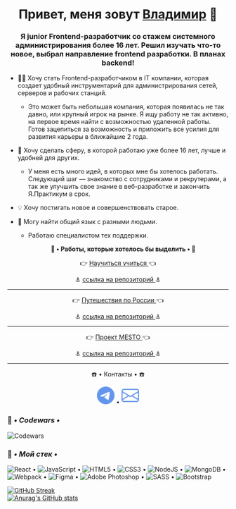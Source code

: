 <h1 align="center">Привет, меня зовут <a href="https://vk.com/c4ctys" target="_blank">Владимир</a> 👋

<h3 align="center">Я junior Frontend-разработчик со стажем системного администрирования более 16 лет. Решил изучать что-то новое, выбрал направление frontend разработки. В планах backend!</h3>

+ 👨‍💻 Хочу стать Frontend-разработчиком в IT компании, которая создает удобный инструментарий для администрирования сетей, серверов и рабочих станций.
  - Это может быть небольшая компания, которая появилась не так давно, или крупный игрок на рынке. Я ищу работу не так активно, на первое время найти с возможностью удаленной работы. Готов зацепиться за возможность и приложить все усилия для развития карьеры в ближайшие 2 года.
+ 💞 Хочу сделать сферу, в которой работаю уже более 16 лет, лучше и удобней для других.
  - У меня есть много идей, в которых мне бы хотелось работать. Следующий шаг — знакомство с сотрудниками и рекрутерами,
а так же улучшить свое знание в веб-разработке и закончить Я.Практикум в срок.
+ 💡 Хочу постигать новое и совершенствовать старое.
+ 🤝 Могу найти общий язык с разными людьми.
  - Работаю специалистом тех поддержки.
  
  **<p align="center">💾 • Работы, которые хотелось бы выделить • 💾</p>**

<kbd> <p align="center">👉 <a href="https://cactys.github.io/how-to-learn/" target="_blank"> Научиться учиться </a> 👈</p> </kbd>
  <p align="center">⚓ <a href="https://github.com/cactys/how-to-learn/" target="_blank"> ссылка на репозиторий </a> ⚓</p>
  
___
  <p align="center">👉 <a href="https://cactys.github.io/russian-travel/" target="_blank"> Путешествия по России </a> 👈</p>
  <p align="center">⚓ <a href="https://github.com/cactys/russian-travel/" target="_blank"> ссылка на репозиторий </a> ⚓</p>
  
___
  <p align="center">👉 <a href="https://cactys.github.io/react-mesto-auth/" target="_blank"> Проект MESTO </a> 👈</p>
  <p align="center">⚓ <a href="https://github.com/cactys/react-mesto-auth/" target="_blank"> ссылка на репозиторий </a> ⚓</p>
  
___
  <p align="center"> ☎️ • Контакты • ☎️ </p>
<p align="center"><a href="https://t.me/khortys" target="_blank" rel="noreferrer"><img src="./telegram.svg" alt="telegram" width="40" height="40" /></a> • <a href="mailto:cactys95@yandex.ru" target="_blank" rel="noreferrer"><img src="./envelope.svg" alt="e-mail" width="40" height="40" /></a></p>  

### 🔧 ***• Codewars •***
![Codewars](https://www.codewars.com/users/khortys/badges/large)

### 🔨 ***• Мой стек •***
![React](https://img.shields.io/badge/react-%2320232a.svg?style=for-the-badge&logo=react&logoColor=%2361DAFB) • ![JavaScript](https://img.shields.io/badge/javascript-%23323330.svg?style=for-the-badge&logo=javascript&logoColor=%23F7DF1E) • ![HTML5](https://img.shields.io/badge/html5-%23E34F26.svg?style=for-the-badge&logo=html5&logoColor=white) • ![CSS3](https://img.shields.io/badge/css3-%231572B6.svg?style=for-the-badge&logo=css3&logoColor=white) • ![NodeJS](https://img.shields.io/badge/node.js-6DA55F?style=for-the-badge&logo=node.js&logoColor=white) • ![MongoDB](https://img.shields.io/badge/MongoDB-%234ea94b.svg?style=for-the-badge&logo=mongodb&logoColor=white) • ![Webpack](https://img.shields.io/badge/webpack-%238DD6F9.svg?style=for-the-badge&logo=webpack&logoColor=black) • ![Figma](https://img.shields.io/badge/figma-%23F24E1E.svg?style=for-the-badge&logo=figma&logoColor=white) • ![Adobe Photoshop](https://img.shields.io/badge/adobe%20photoshop-%2331A8FF.svg?style=for-the-badge&logo=adobe%20photoshop&logoColor=white) • ![SASS](https://img.shields.io/badge/SASS-hotpink.svg?style=for-the-badge&logo=SASS&logoColor=white) • ![Bootstrap](https://img.shields.io/badge/bootstrap-%23563D7C.svg?style=for-the-badge&logo=bootstrap&logoColor=white)

[![GitHub Streak](http://github-readme-streak-stats.herokuapp.com?user=cactys&theme=merko&hide_border=true&locale=ru&date_format=M%20j%5B%2C%20Y%5D&background=07086A&stroke=0711DD&ring=DD9124&fire=DD6519)](https://git.io/streak-stats)  
[![Anurag's GitHub stats](https://github-readme-stats.vercel.app/api?username=cactys)](https://github.com/anuraghazra/github-readme-stats)
